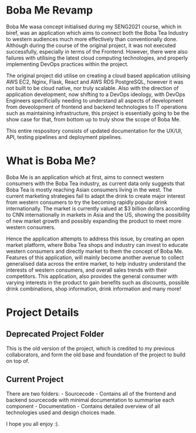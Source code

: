 # Boba Me Revamp
Boba Me wasa concept initialised during my SENG2021 course, which in biref, was an application which aims to connect both the Boba Tea Industry to western audiences much more effectively than conventionally done. Although during the course of the original project, it was not executed successfully, especially in terms of the Frontend. However, there were also failures with utilising the latest cloud computing technologies, and properly implementing DevOps practices within the project.

The original project did utilise on creating a cloud based application utilising AWS EC2, Nginx, Flask, React and AWS RDS PostgreSQL, however it was not built to be cloud native, nor truly scalable. Also with the direction of application development, now shifting to a DevOps ideology, with DevOps Engineers specificially needing to understand all aspects of development from deveolopment of frontend and backend technologies to IT operations such as maintaining infrastructure, this project is essentially going to be the show case for that, from bottom up to truly show the scope of Boba Me.

This entire respository consists of updated documentation for the UX/UI, API, testing pipelines and deployment pipelines.

# What is Boba Me?
Boba Me is an application which at first, aims to connect western consumers with the Boba Tea industry, as current data only suggests that Boba Tea is mostly reaching Asian consumers living in the west. The current marketing strategies fail to adapt the drink to create major interest from western consumers to try the becoming rapidly popular drink internationally. The market is currently valued at $3 billion dollars according to CNN internationally in markets in Asia and the US, showing the possibility of new market growth and possibly expanding the product to meet more western consumers.

Hence the application attempts to address this issue, by creating an open market platform, where Boba Tea shops and industry can invest to educate western consumers and directly market to them the concept of Boba Me. Features of this application, will mainly become another avenue to collect generalised data across the entire market, to help industry understand the interests of western consumers, and overall sales trends with their competitors. This application, also provides the general consumer with varying interests in the product to gain benefits such as discounts, possible drink combinations, shop information, drink information and many more!

# Project Details
## Deprecated Project Folder
This is the old version of the project, which is credited to my previous collaborators, and form the old base and foundation of the project to build on top of.

## Current Project
There are two folders:
    - Sourcecode
        - Contains all of the frontend and backend sourcecode with minimal documentation to summarise each component
    - Documentation
        - Contains detailed overview of all technologies used and design choices made.

I hope you all enjoy :).


